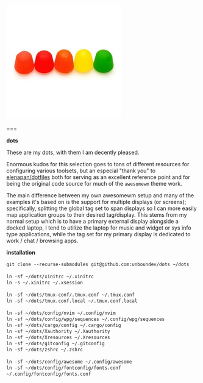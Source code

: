 ![...](./dots.jpeg)

===

**dots**

These are my dots, with them I am decently pleased.

Enormous kudos for this selection goes to tons of different resources for configuring various toolsets, but an especial "thank you" to [elenapan/dotfiles](https://github.com/elenapan/dotfiles) both for serving as an excellent reference point and for being the original code source for much of the `awesomewm` theme work.

The main difference between my own awesomewm setup and many of the examples it's based on is the support for multiple displays (or screens); specifically, splitting the global tag set to span displays so I can more easily map application groups to their desired tag/display. This stems from my normal setup which is to have a primary external display alongside a docked laptop, I tend to utilize the laptop for music and widget or sys info type applications, while the tag set for my primary display is dedicated to work / chat / browsing apps.

**installation**

```
git clone --recurse-submodules git@github.com:unboundev/dots ~/dots

ln -sf ~/dots/xinitrc ~/.xinitrc
ln -s ~/.xinitrc ~/.xsession

ln -sf ~/dots/tmux-conf/.tmux.conf ~/.tmux.conf
ln -sf ~/dots/tmux.conf.local ~/.tmux.conf.local

ln -sf ~/dots/config/nvim ~/.config/nvim
ln -sf ~/dots/config/wpg/sequences ~/.config/wpg/sequences
ln -sf ~/dots/cargo/config ~/.cargo/config
ln -sf ~/dots/Xauthority ~/.Xauthority
ln -sf ~/dots/Xresources ~/.Xresources
ln -sf ~/dots/gitconfig ~/.gitconfig
ln -sf ~/dots/zshrc ~/.zshrc

ln -sf ~/dots/config/awesome ~/.config/awesome
ln -sf ~/dots/config/fontconfig/fonts.conf ~/.config/fontconfig/fonts.conf
```
